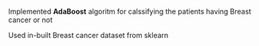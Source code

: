 Implemented **AdaBoost** algoritm for calssifying the patients having Breast cancer or not

Used in-built Breast cancer dataset from sklearn
